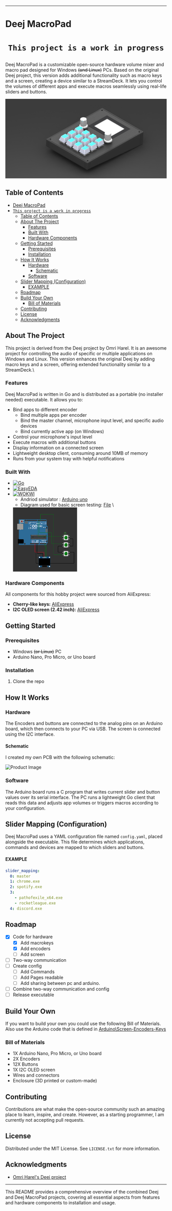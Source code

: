 
---

# Deej MacroPad

# <p align="center"> `This project is a work in progress` </p>
Deej MacroPad is a customizable open-source hardware volume mixer and macro pad designed for Windows ~~(and Linux)~~ PCs. Based on the original Deej project, this version adds additional functionality such as macro keys and a screen, creating a device similar to a StreamDeck. It lets you control the volumes of different apps and execute macros seamlessly using real-life sliders and buttons.

<!-- [![Discord](https://img.shields.io/discord/702940502038937667?logo=discord)](https://discord.gg/nf88NJu)

**[Download the latest release](https://github.com/omriharel/deej/releases/latest) | [Video demonstration](https://youtu.be/VoByJ4USMr8) | [Build video by Tech Always](https://youtu.be/x2yXbFiiAeI)** -->

![Deej MacroPad](Readme_Assets\Rendering1.JPG)
<!-- > **_New:_** [work-in-progress Deej FAQ](./docs/faq/faq.md)! -->

## Table of Contents

- [Deej MacroPad](#deej-macropad)
- [ `This project is a work in progress` ](#-this-project-is-a-work-in-progress-)
  - [Table of Contents](#table-of-contents)
  - [About The Project](#about-the-project)
    - [Features](#features)
    - [Built With](#built-with)
    - [Hardware Components](#hardware-components)
  - [Getting Started](#getting-started)
    - [Prerequisites](#prerequisites)
    - [Installation](#installation)
  - [How It Works](#how-it-works)
    - [Hardware](#hardware)
      - [Schematic](#schematic)
    - [Software](#software)
  - [Slider Mapping (Configuration)](#slider-mapping-configuration)
      - [EXAMPLE](#example)
  - [Roadmap](#roadmap)
  - [Build Your Own](#build-your-own)
    - [Bill of Materials](#bill-of-materials)
  - [Contributing](#contributing)
  - [License](#license)
  - [Acknowledgments](#acknowledgments)

## About The Project

This project is derived from the Deej project by Omri Harel. It is an awesome project for controlling the audio of specific or multiple applications on Windows and Linux. This version enhances the original Deej by adding macro keys and a screen, offering extended functionality similar to a StreamDeck.\




### Features

Deej MacroPad is written in Go and is distributed as a portable (no installer needed) executable. It allows you to:

- Bind apps to different encoder
  - Bind multiple apps per encoder
  - Bind the master channel, microphone input level, and specific audio devices
  - Bind currently active app (on Windows)
- Control your microphone's input level
- Execute macros with additional buttons
- Display information on a connected screen
- Lightweight desktop client, consuming around 10MB of memory
- Runs from your system tray with helpful notifications

### Built With

- [![Go][Go.js]][Golang-url]
- [![EasyEDA][EasyEDA.js]][EasyEDA-url]
- [![WOKWI][wokwi.js]][Wokwi-url]
  - Andriod simulator : [Arduino uno](https://wokwi.com/projects/new/arduino-uno)
  - Diagram used for basic screen testing: [File](.\Readme_Assets\WOKWI_ArdionoUno_diagram.json) \
   <img src="Readme_Assets\Arduino simulator hardware setup.png" alt="Logo" width="200" height="200" >
<!-- - [![Arduino][Arduino.js]][Arduino-url] -->

### Hardware Components

All components for this hobby project were sourced from AliExpress:

- **Cherry-like keys:** [AliExpress](https://nl.aliexpress.com/item/1005001771511348.html)
- **I2C OLED screen (2.42 inch):** [AliExpress](https://nl.aliexpress.com/item/1005006345983913.html)

## Getting Started

### Prerequisites

- Windows ~~(or Linux)~~ PC
- Arduino Nano, Pro Micro, or Uno board

### Installation

1. Clone the repo
   <!-- ```sh
   git clone https://github.com/n-avontuur/deej.git
   ``` -->
<!-- 2. Download and install the latest [release](https://github.com/omriharel/deej/releases/latest). -->

## How It Works

### Hardware

The Encoders and buttons are connected to the analog pins on an Arduino board, which then connects to your PC via USB. The screen is connected using the I2C interface.

#### Schematic

I created my own PCB with the following schematic:

![Product Image](assets/schematic.png)

### Software

The Arduino board runs a C program that writes current slider and button values over its serial interface. The PC runs a lightweight Go client that reads this data and adjusts app volumes or triggers macros according to your configuration.

## Slider Mapping (Configuration)

Deej MacroPad uses a YAML configuration file named `config.yaml`, placed alongside the executable. This file determines which applications, commands and devices are mapped to which sliders and buttons.

#### EXAMPLE 
```yaml
slider_mapping:
  0: master
  1: chrome.exe
  2: spotify.exe
  3:
    - pathofexile_x64.exe
    - rocketleague.exe
  4: discord.exe
```

## Roadmap

- [X] Code for hardware 
  - [X] Add macrokeys
  - [X] Add encoders
  - [ ] Add screen 
- [ ] Two-way communication
- [ ] Create config
  - [ ] Add Commands 
  - [ ] Add Pages readable 
  - [ ] Add sharing between pc and arduino.
- [ ] Combine two-way communication and config
- [ ] Release executable 

## Build Your Own
If you want to build your own you could use the following Bill of Materials.
Also use the Arduino code that is defined in [Arduino\Screen-Encoders-Keys](arduino\Screen-Encoders-Keys) 

### Bill of Materials

- 1X Arduino Nano, Pro Micro, or Uno board
- 2X  Encoders
- 12X Buttons
- 1X I2C OLED screen
- Wires and connectors
- Enclosure (3D printed or custom-made)

<!-- ### Thingiverse Collection

Browse community-created 3D designs on [Thingiverse](https://thingiverse.com/omriharel/collections/deej). -->

<!-- ### Build Procedure

1. Connect components according to the schematic.
2. Flash the Arduino with the provided sketch.  
~~3. Run the Deej executable on your PC.~~

## How to Run 

### Windows


~~Just run the executable.~~
-->

## Contributing

Contributions are what make the open-source community such an amazing place to learn, inspire, and create. However, as a starting programmer, I am currently not accepting pull requests.

## License

Distributed under the MIT License. See `LICENSE.txt` for more information.


## Acknowledgments

- [Omri Harel's Deej project](https://github.com/omriharel/deej)

---

This README provides a comprehensive overview of the combined Deej and Deej MacroPad projects, covering all essential aspects from features and hardware components to installation and usage.


<!-- Example of making link to images -->
[product-screenshot]: images/screenshot.png

[WOKWI-url]: https://wokwi.com
[wokwi.js]: https://img.shields.io/badge/wokwi-black


[EasyEDA-url]: https://easyeda.com/
[EasyEDA.js]: https://img.shields.io/badge/EasyEDA-blue


[Arduino.js]:https://img.shields.io/badge/Arduino-green
[arduino-url]: https://www.arduino.cc/

[Go.js]:https://img.shields.io/badge/Go-blue
[GoLang-url]: https://golang.org/
